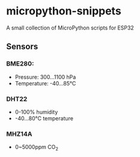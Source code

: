 # micropython-snippets
A small collection of MicroPython scripts for ESP32


## Sensors
### BME280:
- Pressure: 300...1100 hPa
- Temperature: -40...85°C 

 ### DHT22
 - 0-100% humidity
 - -40...80°C temperature
 
 ### MHZ14A
 - 0~5000ppm CO<sub>2</sub>
